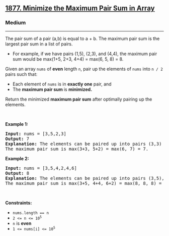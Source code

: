 <h2><a href="https://leetcode.com/problems/minimize-maximum-pair-sum-in-array">1877. Minimize the Maximum Pair Sum in Array</a></h2><h3>Medium</h3><hr>

<p>The pair sum of a pair (a,b) is equal to a + b. The maximum pair sum is the largest pair sum in a list of pairs.</p>

<ul>
	<li>For example, if we have pairs (1,5), (2,3), and (4,4), the maximum pair sum would be max(1+5, 2+3, 4+4) = max(6, 5, 8) = 8.</li>
</ul>

<p>Given an array <code>nums</code> of <strong>even</strong> length <code>n</code>, pair up the elements of <code>nums</code> into <code>n / 2</code> pairs such that:</p>

<ul>
	<li>Each element of <code>nums</code> is in <strong>exactly one</strong> pair, and</li>
	<li>The <strong>maximum pair sum </strong>is <strong>minimized.</strong></li>
</ul>

<p>Return the minimized <strong>maximum pair sum</strong> after optimally pairing up the elements.</p>

<p>&nbsp;</p>
<p><strong class="example">Example 1:</strong></p>

<pre>
<strong>Input:</strong> nums = [3,5,2,3]
<strong>Output:</strong> 7
<strong>Explanation:</strong> The elements can be paired up into pairs (3,3) and (5,2).
The maximum pair sum is max(3+3, 5+2) = max(6, 7) = 7.
</pre>

<p><strong class="example">Example 2:</strong></p>

<pre>
<strong>Input:</strong> nums = [3,5,4,2,4,6]
<strong>Output:</strong> 8
<strong>Explanation:</strong> The elements can be paired up into pairs (3,5), (4,4), and (6,2).
The maximum pair sum is max(3+5, 4+4, 6+2) = max(8, 8, 8) = 8.
</pre>


<p>&nbsp;</p>
<p><strong>Constraints:</strong></p>

<ul>
	<li><code>nums.length == n</code></li>
	<li><code>2 &lt;= n &lt;= 10<sup>5</sup></code></li>
	<li><code>n</code> is <strong>even</strong></li>
	<li><code>1 &lt;= nums[i] &lt;= 10<sup>5</sup></code></li>
</ul>
